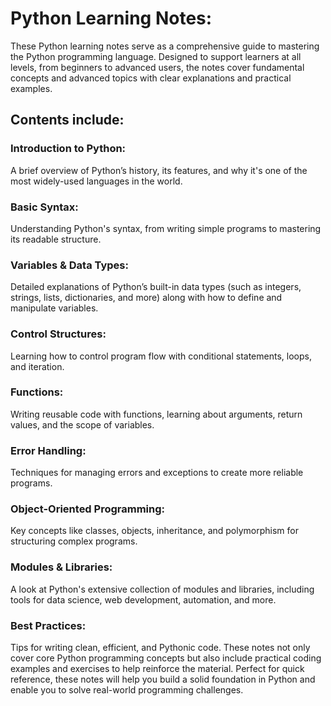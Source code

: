 # Python Learning Notes:

These Python learning notes serve as a comprehensive guide to mastering the Python programming language. Designed to support learners at all levels, from beginners to advanced users, the notes cover fundamental concepts and advanced topics with clear explanations and practical examples.

## Contents include:

### Introduction to Python: 
A brief overview of Python’s history, its features, and why it's one of the most widely-used languages in the world.
### Basic Syntax:
Understanding Python's syntax, from writing simple programs to mastering its readable structure.
### Variables & Data Types:
Detailed explanations of Python’s built-in data types (such as integers, strings, lists, dictionaries, and more) along with how to define and manipulate variables.
### Control Structures:
Learning how to control program flow with conditional statements, loops, and iteration.
### Functions:
Writing reusable code with functions, learning about arguments, return values, and the scope of variables.
### Error Handling:
Techniques for managing errors and exceptions to create more reliable programs.
### Object-Oriented Programming: 

Key concepts like classes, objects, inheritance, and polymorphism for structuring complex programs.
### Modules & Libraries:

A look at Python's extensive collection of modules and libraries, including tools for data science, web development, automation, and more.
### Best Practices:

Tips for writing clean, efficient, and Pythonic code.
These notes not only cover core Python programming concepts but also include practical coding examples and exercises to help reinforce the material. Perfect for quick reference, these notes will help you build a solid foundation in Python and enable you to solve real-world programming challenges.

